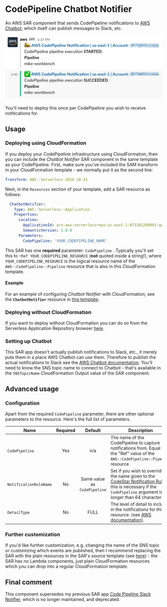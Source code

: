 # CodePipeline Chatbot Notifier

An AWS SAR component that sends CodePipeline notifications to [AWS Chatbot](https://aws.amazon.com/chatbot/), which itself can publish messages to Slack, etc.

![Screenshot](documentation/screenshot.png "screenshot")

You'll need to deploy this once per CodePipeline you wish to receive notitications for.

## Usage

### Deploying using CloudFormation 

If you deploy your CodePipeline infrastructure using CloudFormation, then you can include the *Chatbot Notifier* SAR component in the same template as your CodePipeline. First, make sure you've included the SAM transform in your CloudFormation template - we normally put it as the second line:

```yaml
Transform: AWS::Serverless-2016-10-31
```

Next, in the `Resources` section of your template, add a SAR resource as follows:

```yaml
  ChatbotNotifier:
    Type: AWS::Serverless::Application
    Properties:
      Location:
        ApplicationId: arn:aws:serverlessrepo:us-east-1:073101298092:applications/codepipeline-chatbot
        SemanticVersion: 1.0.0
      Parameters:
        CodePipeline: 'YOUR_CODEPIPELINE_NAME'
```

This SAR has one **required** parameter: `CodePipeline` . Typically you'll set this to `!Ref YOUR_CODEPIPELINE_RESOURCE` (**not** quoted inside a string!), where `YOUR_CODEPIPELINE_RESOURCE` is the logical resource name of the `AWS::CodePipeline::Pipeline` resource that is also in this CloudFormation template.

#### Example

For an example of configuring *Chatbot Notifier* with CloudFormation, see the **`ChatbotNotifier`** resource in [this template](https://github.com/symphoniacloud/codepipeline-versioner/blob/master/publish/pipeline.yaml).

### Deploying without CloudFormation

If you want to deploy without CloudFormation you can do so from the Serverless Application Repository browser [here](https://serverlessrepo.aws.amazon.com/applications/arn:aws:serverlessrepo:us-east-1:073101298092:applications~codepipeline-chatbot).

### Setting up Chatbot

This SAR app doesn't actually publish notifications to Slack, etc., it merely puts them in a place AWS Chatbot can use them. Therefore to publish the actual notifications to Slack see the [AWS Chatbot documentation](https://docs.aws.amazon.com/chatbot/latest/adminguide/index.html). You'll need to know the SNS topic name to connect to Chatbot - that's available in the `SNSTopicName` CloudFormation Output value of the SAR component.

## Advanced usage

### Configuration

Apart from the required `CodePipeline` parameter, there are other optional parameters to the resource. Here's the full list of parameters.

| Name          | Required | Default           | Description  |
| ------------- |:--------:|:-----------------:| -----|
| `CodePipeline` | Yes | n/a | The name of the CodePipeline to capture notifications from. Equal to the "Ref" value of the `AWS::CodePipeline::Pipeline` resource. |
| `NotificationRuleName` | No | Same value as `CodePipeline` | Set if you wish to override the name given to the [CodeStar Notification Rule](https://docs.aws.amazon.com/codestar-notifications/latest/userguide/notification-rules.html) - this is necessary if the `CodePipeline` argument is longer than 64 characters. |
| `DetailType` | No | FULL | The level of detail to include in the notifications for this resource. (see [AWS documentation](https://docs.aws.amazon.com/AWSCloudFormation/latest/UserGuide/aws-resource-codestarnotifications-notificationrule.html)). |

### Further customization

If you'd like further customization, e.g. changing the name of the SNS topic or customizing which events are published, then I recommend replacing the SAR with the plain resources in the SAR's source template (see [here](https://github.com/symphoniacloud/codepipline-chatbot/blob/master/template.yaml)) - the SAR has no Lambda components, just plain CloudFormation resources which you can drop  into a regular CloudFormation template.

## Final comment

This component supersedes my previous SAR app [Code Pipeline Slack Notifier](https://github.com/symphoniacloud/code-pipeline-slack-notifier), which is no longer maintained, and deprecated.
